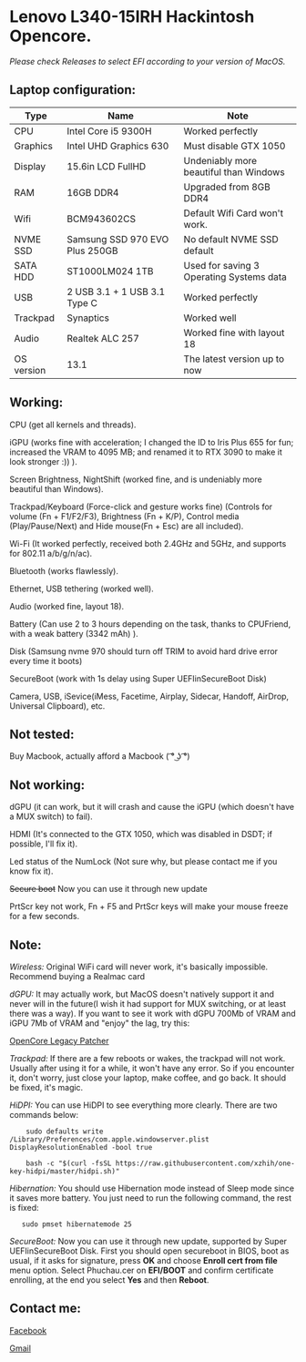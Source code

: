 # Lenovo L340-15IRH Hackintosh Opencore.

*Please check Releases to select EFI according to your version of MacOS.*

## Laptop configuration:
  | Type | Name | Note |
  | --- | --- | --- |
  | CPU | Intel Core i5 9300H | Worked perfectly |
  | Graphics | Intel UHD Graphics 630 | Must disable GTX 1050 |
  | Display | 15.6in LCD FullHD | Undeniably more beautiful than Windows |
  | RAM | 16GB DDR4 | Upgraded from 8GB DDR4 |
  | Wifi| BCM943602CS | Default Wifi Card won't work. |
  | NVME SSD| Samsung SSD 970 EVO Plus 250GB | No default NVME SSD default |
  | SATA HDD | ST1000LM024 1TB | Used for saving 3 Operating Systems data |
  | USB | 2 USB 3.1 + 1 USB 3.1 Type C | Worked perfectly |
  | Trackpad | Synaptics | Worked well |
  | Audio | Realtek ALC 257 | Worked fine with layout 18 |
  | OS version| 13.1 | The latest version up to now |
  


## Working:

  CPU (get all kernels and threads).
  
  iGPU (works fine with acceleration; I changed the ID to Iris Plus 655 for fun; increased the VRAM to 4095 MB; and renamed it to RTX 3090 to make it look stronger :)) ).
  
  Screen Brightness, NightShift (worked fine, and is undeniably more beautiful than Windows).
  
  Trackpad/Keyboard (Force-click and gesture works fine)
  (Controls for volume (Fn + F1/F2/F3), Brightness (Fn + K/P), Control media (Play/Pause/Next) and Hide mouse(Fn + Esc) are all included).
  
  Wi-Fi (It worked perfectly, received both 2.4GHz and 5GHz, and supports for 802.11 a/b/g/n/ac).
  
  Bluetooth (works flawlessly).
  
  Ethernet, USB tethering (worked well).
  
  Audio (worked fine, layout 18).
  
  Battery (Can use 2 to 3 hours depending on the task, thanks to CPUFriend, with a weak battery (3342 mAh) ).
  
  Disk (Samsung nvme 970 should turn off TRIM to avoid hard drive error every time it boots)
  
  SecureBoot (work with 1s delay using Super UEFIinSecureBoot Disk)
  
  Camera, USB, iSevice(iMess, Facetime, Airplay, Sidecar, Handoff, AirDrop, Universal Clipboard), etc.
  
## Not tested:

  Buy Macbook, actually afford a Macbook ( ͡° ͜ʖ ͡°)

## Not working:

  dGPU (it can work, but it will crash and cause the iGPU (which doesn't have a MUX switch) to fail).
  
  HDMI (It's connected to the GTX 1050, which was disabled in DSDT; if possible, I'll fix it).
  
  Led status of the NumLock (Not sure why, but please contact me if you know fix it).
  
  ~~Secure boot~~ Now you can use it through new update
  
  PrtScr key not work, Fn + F5 and PrtScr keys will make your mouse freeze for a few seconds.
  
## Note:
  
  *Wireless:*
  Original WiFi card will never work, it's basically impossible. Recommend buying a Realmac card
  
  *dGPU:*
  It may actually work, but MacOS doesn't natively support it and never will in the future(I wish it had support for MUX switching, or at least there was a way). If you want to see it work with dGPU 700Mb of VRAM and iGPU 7Mb of VRAM and "enjoy" the lag, try this:
  
  [OpenCore Legacy Patcher](https://github.com/dortania/OpenCore-Legacy-Patcher)
     
  *Trackpad:*
  If there are a few reboots or wakes, the trackpad will not work. Usually after using it for a while, it won't have any error. So if you encounter it, don't worry, just close your laptop, make coffee, and go back. It should be fixed, it's magic.
  
  *HiDPI:*
    You can use HiDPI to see everything more clearly. There are two commands below:
  ```
      sudo defaults write /Library/Preferences/com.apple.windowserver.plist DisplayResolutionEnabled -bool true
  ```
    
  ```
      bash -c "$(curl -fsSL https://raw.githubusercontent.com/xzhih/one-key-hidpi/master/hidpi.sh)"
  ```
  
  *Hibernation:*
  You should use Hibernation mode instead of Sleep mode since it saves more battery. You just need to run the following command, the rest is fixed:
   ```
      sudo pmset hibernatemode 25
  ```
  *SecureBoot:*
  Now you can use it through new update, supported by Super UEFIinSecureBoot Disk. First you should open secureboot in BIOS, boot as usual, if it asks for  signature, press **OK** and choose **Enroll cert from file** menu option. Select Phuchau.cer on **EFI/BOOT** and confirm certificate enrolling, at the end you select **Yes** and then **Reboot**.

  
## Contact me:

  [Facebook](https://www.facebook.com/thaihoangphuchau)
  
  [Gmail](MAILTO:phuchau.developer@gmail.com)
